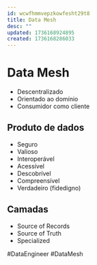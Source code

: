 ```yaml
---
id: wcwfhmmvepzkowfesht29t8
title: Data Mesh
desc: ""
updated: 1736168924895
created: 1736168286033
---
```


# Data Mesh

- Descentralizado
- Orientado ao domínio
- Consumidor como cliente

## Produto de dados

- Seguro
- Valioso
- Interoperável
- Acessível
- Descobrível
- Compreensível
- Verdadeiro (fidedigno)

## Camadas

- Source of Records
- Source of Truth
- Specialized

#DataEngineer #DataMesh
